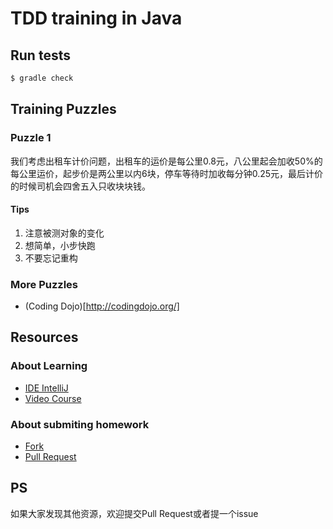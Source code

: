 # TDD training in Java

## Run tests

```sh
$ gradle check
```

## Training Puzzles

### Puzzle 1

我们考虑出租车计价问题，出租车的运价是每公里0.8元，八公里起会加收50%的每公里运价，起步价是两公里以内6块，停车等待时加收每分钟0.25元，最后计价的时候司机会四舍五入只收块块钱。

#### Tips

1. 注意被测对象的变化
2. 想简单，小步快跑
3. 不要忘记重构

### More Puzzles

* (Coding Dojo)[http://codingdojo.org/]

## Resources

### About Learning

* [IDE IntelliJ](https://www.jetbrains.com/idea/download/)
* [Video Course](https://www.pluralsight.com/courses/test-driven-development-java)

### About submiting homework

* [Fork](https://help.github.com/articles/fork-a-repo/)
* [Pull Request](https://help.github.com/articles/creating-a-pull-request/)

## PS

如果大家发现其他资源，欢迎提交Pull Request或者提一个issue


